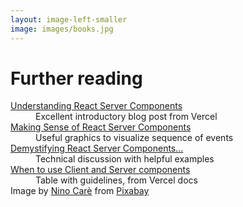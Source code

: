 ```yaml
---
layout: image-left-smaller
image: images/books.jpg
---
```


<style>
dd, dt {
  @apply text-2xl;
}
dd {
  @apply pb-4;
}
  </style>

<h1 class="h1-xs mt-0 pb-2">Further reading</h1>

<v-clicks>

<div>
<dt><a href="https://vercel.com/blog/understanding-react-server-components">Understanding React Server Components</a></dt>
  <dd>Excellent introductory blog post from Vercel</dd>
  </div>

<div>
<dt><a href="https://www.joshwcomeau.com/react/server-components">Making Sense of React Server 
Components</a></dt>
  <dd>Useful graphics to visualize sequence of events</dd>
</div>

<div>
<dt><a href="https://demystifying-rsc.vercel.app/">Demystifying React Server Components...</a></dt>
  <dd>Technical discussion with helpful examples</dd>
</div>

<div>
<dt><a href="https://nextjs.org/docs/app/building-your-application/rendering/composition-patterns#when-to-use-server-and-client-components">When to use Client and Server components</a></dt>
  <dd>Table with guidelines, from Vercel docs</dd>
</div>

</v-clicks>

<Caption>Image by <a href="https://pixabay.com/users/ninocare-3266770/?utm_source=link-attribution&utm_medium=referral&utm_campaign=image&utm_content=1655783">Nino Carè</a> from <a href="https://pixabay.com//?utm_source=link-attribution&utm_medium=referral&utm_campaign=image&utm_content=1655783">Pixabay</a></Caption>